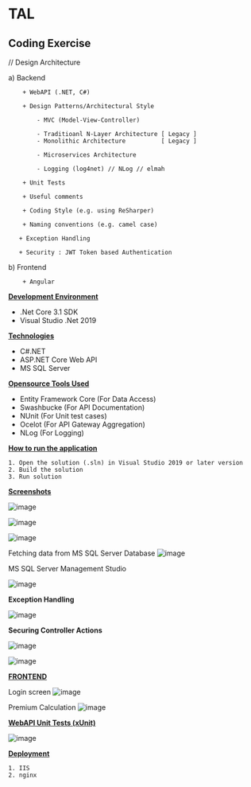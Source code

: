 # TAL
Coding Exercise
---------------

// Design Architecture

a) Backend

        + WebAPI (.NET, C#)
		
		+ Design Patterns/Architectural Style
		
		    - MVC (Model-View-Controller)
			
			- Traditioanl N-Layer Architecture [ Legacy ]
			- Monolithic Architecture          [ Legacy ] 

			- Microservices Architecture

            - Logging (log4net) // NLog // elmah

        + Unit Tests
		
		+ Useful comments
		
		+ Coding Style (e.g. using ReSharper)
		
		+ Naming conventions (e.g. camel case)
		
       + Exception Handling

       + Security : JWT Token based Authentication

		
b) Frontend

        + Angular


**<ins>Development Environment</ins>**

* .Net Core 3.1 SDK
* Visual Studio .Net 2019


**<ins>Technologies</ins>**

* C#.NET
* ASP.NET Core Web API
* MS SQL Server

**<ins>Opensource Tools Used</ins>**

* Entity Framework Core (For Data Access)
* Swashbucke (For API Documentation)
* NUnit (For Unit test cases)
* Ocelot (For API Gateway Aggregation)
* NLog (For Logging)

**<ins>How to run the application</ins>**

    1. Open the solution (.sln) in Visual Studio 2019 or later version
    2. Build the solution
    3. Run solution

**<ins>Screenshots</ins>**

![image](https://user-images.githubusercontent.com/70483213/167023756-0ba343bd-aaae-4ac1-b750-9bec120c3e38.png)

![image](https://user-images.githubusercontent.com/70483213/167121113-f323e1ce-7bcd-4afe-a0ce-47fd41835eb5.png)

![image](https://user-images.githubusercontent.com/70483213/167121142-7c0993e3-62c3-4f63-b8b5-7aefe9e2d997.png)

Fetching data from MS SQL Server Database
![image](https://user-images.githubusercontent.com/70483213/167121275-a16a0f34-6fe5-4177-b12b-6b81be8407cc.png)

MS SQL Server Management Studio

![image](https://user-images.githubusercontent.com/70483213/167122286-1cb729c3-8bd2-4963-a0f6-15b5e86f2b20.png)

**Exception Handling**

![image](https://user-images.githubusercontent.com/70483213/167240645-935909b0-9d02-44eb-8ed8-db19055eb1e7.png)

**Securing Controller Actions**

![image](https://user-images.githubusercontent.com/70483213/167240669-e09aa1ba-e13c-4ed4-a1c9-bb61009d4dff.png)

![image](https://user-images.githubusercontent.com/70483213/167240675-a399c495-4de3-4081-8421-1435784c43af.png)


**<ins>FRONTEND</ins>**

Login screen
![image](https://user-images.githubusercontent.com/70483213/167284889-2f11bbe1-3dcb-4009-93a2-4107df4caae8.png)

Premium Calculation
![image](https://user-images.githubusercontent.com/70483213/167284900-09a2d3bc-7ff4-433e-b6f5-7051d791c4c4.png)


**<ins>WebAPI Unit Tests (xUnit)</ins>**

![image](https://user-images.githubusercontent.com/70483213/167315994-3a3fde0e-613e-4df3-83e7-e9b713771e79.png)

**<ins>Deployment</ins>**

    1. IIS
    2. nginx
